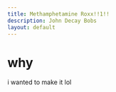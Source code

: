 ```yaml
---
title: Methamphetamine Roxx!!1!!
description: John Decay Bobs
layout: default
---
```

#   why
i wanted to make it lol